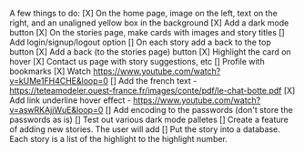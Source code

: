 A few things to do:
[X] On the home page, image on the left, text on the right, and an unaligned yellow box in the background
[X] Add a dark mode button
[X] On the stories page, make cards with images and story titles
[] Add login/signup/logout option
[] On each story add a back to the top button 
[X] Add a back (to the stories page) button
[X] Highlight the card on hover
[X] Contact us page with story suggestions, etc
[] Profile with bookmarks
[X] Watch https://www.youtube.com/watch?v=kUMe1FH4CHE&loop=0
[] Add the french text - https://teteamodeler.ouest-france.fr/images/conte/pdf/le-chat-botte.pdf
[X] Add link underline hover effect - https://www.youtube.com/watch?v=aswRKAjjWuE&loop=0
[] Add encoding to the passwords (don't store the passwords as is)
[] Test out various dark mode palletes
[] Create a feature of adding new stories. The user will add 
[] Put the story into a database. Each story is a list of the highlight to the highlight number. 